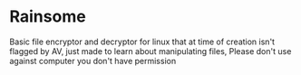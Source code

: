 # Rainsome
Basic file encryptor and decryptor for linux that at time of creation isn't flagged by AV, just made to learn about manipulating files, Please don't use against computer you don't have permission
